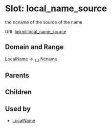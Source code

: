 
# Slot: local_name_source

the ncname of the source of the name

URI: [linkml:local_name_source](https://w3id.org/linkml/local_name_source)


## Domain and Range

[LocalName](LocalName.md) &#8594;  <sub>1..1</sub> [Ncname](types/Ncname.md)

## Parents


## Children


## Used by

 * [LocalName](LocalName.md)
